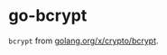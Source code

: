 # go-bcrypt

`bcrypt` from [golang.org/x/crypto/bcrypt](https://godoc.org/golang.org/x/crypto/bcrypt).
